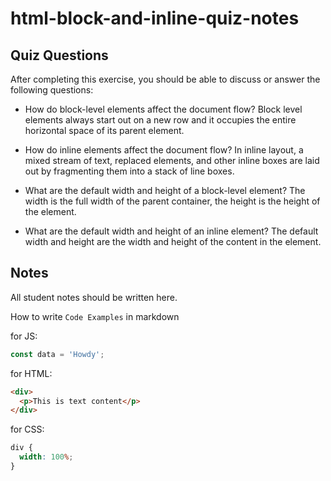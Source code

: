 # html-block-and-inline-quiz-notes

## Quiz Questions

After completing this exercise, you should be able to discuss or answer the following questions:

- How do block-level elements affect the document flow?
  Block level elements always start out on a new row and it occupies the entire horizontal space of its parent element.

- How do inline elements affect the document flow?
  In inline layout, a mixed stream of text, replaced elements, and other inline boxes are laid out by fragmenting them into a stack of line boxes.

- What are the default width and height of a block-level element?
  The width is the full width of the parent container, the height is the height of the element.

- What are the default width and height of an inline element?
  The default width and height are the width and height of the content in the element.

## Notes

All student notes should be written here.

How to write `Code Examples` in markdown

for JS:

```javascript
const data = 'Howdy';
```

for HTML:

```html
<div>
  <p>This is text content</p>
</div>
```

for CSS:

```css
div {
  width: 100%;
}
```
